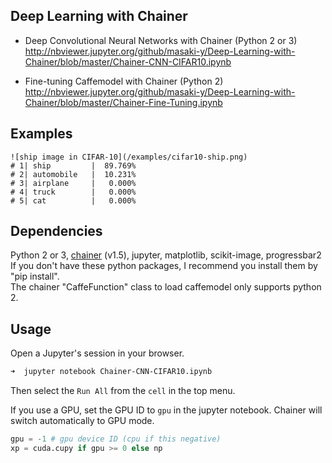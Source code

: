## Deep Learning with Chainer  

* Deep Convolutional Neural Networks with Chainer (Python 2 or 3)  
http://nbviewer.jupyter.org/github/masaki-y/Deep-Learning-with-Chainer/blob/master/Chainer-CNN-CIFAR10.ipynb

* Fine-tuning Caffemodel with Chainer (Python 2)  
http://nbviewer.jupyter.org/github/masaki-y/Deep-Learning-with-Chainer/blob/master/Chainer-Fine-Tuning.ipynb


## Examples  
```
![ship image in CIFAR-10](/examples/cifar10-ship.png)
# 1| ship         |  89.769%
# 2| automobile   |  10.231%
# 3| airplane     |   0.000%
# 4| truck        |   0.000%
# 5| cat          |   0.000%
```

## Dependencies
Python 2 or 3, [chainer](http://chainer.org/) (v1.5), jupyter, matplotlib, scikit-image, progressbar2  
If you don't have these python packages, I recommend you install them by "pip install".  
The chainer "CaffeFunction" class to load caffemodel only supports python 2.  

## Usage
Open a Jupyter's session in your browser.  
```sh
➜  jupyter notebook Chainer-CNN-CIFAR10.ipynb
```
Then select the `Run All` from the `cell` in the top menu.  

If you use a GPU, set the GPU ID to `gpu` in the jupyter notebook.
Chainer will switch automatically to GPU mode.
```py
gpu = -1 # gpu device ID (cpu if this negative)
xp = cuda.cupy if gpu >= 0 else np  
```
